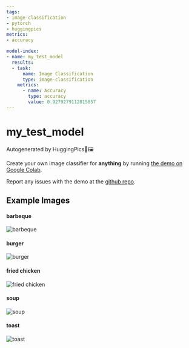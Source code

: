 ```yaml
---
tags:
- image-classification
- pytorch
- huggingpics
metrics:
- accuracy

model-index:
- name: my_test_model
  results:
  - task:
      name: Image Classification
      type: image-classification
    metrics:
      - name: Accuracy
        type: accuracy
        value: 0.9279279112815857
---
```


# my_test_model


Autogenerated by HuggingPics🤗🖼️

Create your own image classifier for **anything** by running [the demo on Google Colab](https://colab.research.google.com/github/nateraw/huggingpics/blob/main/HuggingPics.ipynb).

Report any issues with the demo at the [github repo](https://github.com/nateraw/huggingpics).


## Example Images


#### barbeque

![barbeque](images/barbeque.jpg)

#### burger

![burger](images/burger.jpg)

#### fried chicken

![fried chicken](images/fried_chicken.jpg)

#### soup

![soup](images/soup.jpg)

#### toast

![toast](images/toast.jpg)